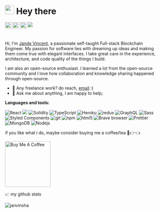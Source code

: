 ### <h1><img src="https://emojis.slackmojis.com/emojis/images/1531849430/4246/blob-sunglasses.gif?1531849430" width="30"/> Hey there </h1>
<a href="https://www.linkedin.com/in/jande-vincent-1650431b9">
  <img align="left" alt="Janvinsha's LinkedIN" width="22px" src="https://raw.githubusercontent.com/peterthehan/peterthehan/master/assets/linkedin.svg" />
</a>
<a href="https://twitter.com/janvinsha">
  <img align="left" alt="Jande Vincent | Twitter" width="22px" src="https://raw.githubusercontent.com/peterthehan/peterthehan/master/assets/twitter.svg" />
</a>
<a href="https://www.instagram.com/janvinsha/">
  <img align="left" alt="Janvinsha's Instagram" width="22px" src="https://raw.githubusercontent.com/hussainweb/hussainweb/main/icons/instagram.png" />
</a>



![](https://visitor-badge.glitch.me/badge?page_id=janvinsha.janvinsha)

<br />

Hi, I'm [Jande Vincent](https://jandevincent.com/), a passionate self-taught Full-stack Blockchain Engineer. My passion for software lies with dreaming up ideas and making them come true with elegant interfaces. I take great care in the experience, architecture, and code quality of the things I build.

I am also an open-source enthusiast. I learned a lot from the open-source community and I love how collaboration and knowledge sharing happened through open-source.

- 💼 Any freelance work? do reach, [email](mailto:janvinsha@gmail.com) :)
- 💬 Ask me about anything, I am happy to help;

**Languages and tools:**  

<p>
  <img alt="React" src="https://img.shields.io/badge/-React-45b8d8?style=flat-square&logo=react&logoColor=white" />
  <img alt"Nextjs" src="https://img.shields.io/badge/Next.js-000000?style=flat-square&logo=react&logoColor=white"/>
  <img alt="Solidity" src="https://img.shields.io/badge/Solidity-e6e6e6?sstyle=flat-square&logo=react&logoColor=white"/>
 
  <img alt="TypeScript" src="https://img.shields.io/badge/-TypeScript-007ACC?style=flat-square&logo=typescript&logoColor=white" />
  <img alt="Heroku" src="https://img.shields.io/badge/-Heroku-430098?style=flat-square&logo=heroku&logoColor=white" />
  <img alt="redux" src="https://img.shields.io/badge/-Redux-764ABC?style=flat-square&logo=redux&logoColor=white" />
  <img alt="GraphQL" src="https://img.shields.io/badge/-GraphQL-E10098?style=flat-square&logo=graphql&logoColor=white" />
  <img alt="Sass" src="https://img.shields.io/badge/-Sass-CC6699?style=flat-square&logo=sass&logoColor=white" />
  <img alt="Styled Components" src="https://img.shields.io/badge/-Styled_Components-db7092?style=flat-square&logo=styled-components&logoColor=white" />
  <img alt="git" src="https://img.shields.io/badge/-Git-F05032?style=flat-square&logo=git&logoColor=white" />
  <img alt="npm" src="https://img.shields.io/badge/-NPM-CB3837?style=flat-square&logo=npm&logoColor=white" />
  <img alt="html5" src="https://img.shields.io/badge/-HTML5-E34F26?style=flat-square&logo=html5&logoColor=white" />
  <img alt="Brave browser" src="https://img.shields.io/badge/-Brave_Browser-FB542B?style=flat-square&logo=brave&logoColor=white" />
  <img alt="Prettier" src="https://img.shields.io/badge/-Prettier-F7B93E?style=flat-square&logo=prettier&logoColor=white" />
  <img alt="MongoDB" src="https://img.shields.io/badge/-MongoDB-13aa52?style=flat-square&logo=mongodb&logoColor=white" />
  <img alt="Nodejs" src="https://img.shields.io/badge/-Nodejs-43853d?style=flat-square&logo=Node.js&logoColor=white" />
 </p>

if you like what i do, maybe consider buying me a coffee/tea 🥺👉👈

<a href="https://www.buymeacoffee.com/janvinsha" target="_blank"><img src="https://cdn.buymeacoffee.com/buttons/v2/default-red.png" alt="Buy Me A Coffee" width="150" ></a>


📈 my github stats

<p align="start"> <img src="https://github-readme-stats.vercel.app/api?username=janvinsha&show_icons=true&theme=gotham" alt="janvinsha" />



